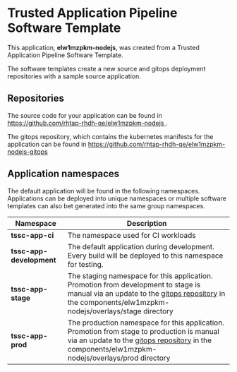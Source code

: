 # Trusted Application Pipeline Software Template

This application, **elw1mzpkm-nodejs**, was created from a Trusted Application Pipeline Software Template.

The software templates create a new source and gitops deployment repositories with a sample source application. 

## Repositories

The source code for your application can be found in [https://github.com/rhtap-rhdh-qe/elw1mzpkm-nodejs ](https://github.com/rhtap-rhdh-qe/elw1mzpkm-nodejs ).
 
The gitops repository, which contains the kubernetes manifests for the application can be found in 
[https://github.com/rhtap-rhdh-qe/elw1mzpkm-nodejs-gitops ](https://github.com/rhtap-rhdh-qe/elw1mzpkm-nodejs-gitops ) 

## Application namespaces 

The default application will be found in the following namespaces. Applications can be deployed into unique namespaces or multiple software templates can also bet generated into the same group namespaces.  

|  Namespace   |  Description   |  
| -------- | -------- |
| **tssc-app-ci** | The namespace used for CI workloads |
| **tssc-app-development** | The default application during development. Every build will be deployed to this namespace for testing. |
| **tssc-app-stage** | The staging namespace for this application. Promotion from development to stage is manual via an update to the [gitops repository](https://github.com/rhtap-rhdh-qe/elw1mzpkm-nodejs-gitops ) in the components/elw1mzpkm-nodejs/overlays/stage directory |
| **tssc-app-prod** | The production namespace for this application. Promotion from stage to production is manual via an update to the [gitops repository](https://github.com/rhtap-rhdh-qe/elw1mzpkm-nodejs-gitops ) in the components/elw1mzpkm-nodejs/overlays/prod directory |